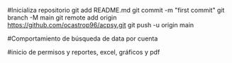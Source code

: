#Inicializa repositorio
git add README.md
git commit -m "first commit"
git branch -M main
git remote add origin https://github.com/ocastrop96/acpsy.git
git push -u origin main

#Comportamiento de búsqueda de data por cuenta

<!-- boton de busqueda, que haga la busqueda en el formulario principal, ingrese número de cuenta, que de clic al boton de buscar, liste los episodios, click en el boton seleccionar, que esos datos llenen al formulario principal -->

#inicio de permisos y reportes, excel, gráficos y pdf